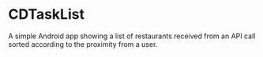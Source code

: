 # CDTaskList
A simple Android app showing a list of restaurants received from an API call sorted according to the proximity from a user.
